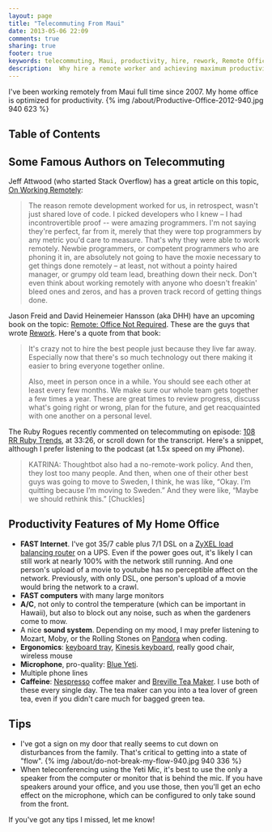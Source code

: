 ```yaml
---
layout: page
title: "Telecommuting From Maui"
date: 2013-05-06 22:09
comments: true
sharing: true
footer: true
keywords: telecommuting, Maui, productivity, hire, rework, Remote Office
description:  Why hire a remote worker and achieving maximum productivity in a remote office.
---
```

<p>
I've been working remotely from Maui full time since 2007. My home office is
optimized for productivity.
{% img /about/Productive-Office-2012-940.jpg 940 623 %}

</p>
<div id="table-of-contents">
<h2>Table of Contents</h2>
<div id="text-table-of-contents">
<ul>
</ul>
</div>
</div>

<div id="outline-container-1" class="outline-2">
<h2 id="sec-1">Some Famous Authors on Telecommuting</h2>
<div class="outline-text-2" id="text-1">

<p>Jeff Attwood (who started Stack Overflow) has a great article on this topic, <a href="http://www.codinghorror.com/blog/2010/05/on-working-remotely.html">On Working Remotely</a>:
</p><blockquote>

<p>The reason remote development worked for us, in retrospect, wasn't just shared
love of code. I picked developers who I knew &ndash; I had incontrovertible proof --
were amazing programmers. I'm not saying they're perfect, far from it, merely
that they were top programmers by any metric you'd care to measure. That's why
they were able to work remotely. Newbie programmers, or competent programmers
who are phoning it in, are absolutely not going to have the moxie necessary to
get things done remotely &ndash; at least, not without a pointy haired manager, or
grumpy old team lead, breathing down their neck. Don't even think about working
remotely with anyone who doesn't freakin' bleed ones and zeros, and has a proven
track record of getting things done.
</p>
</blockquote>


<p>
Jason Freid and David Heinemeier Hansson (aka DHH) have an upcoming book on the topic: <a href="http://www.amazon.com/Remote-Office-Required-Jason-Fried/dp/0804137501">Remote: Office Not Required</a>. These are the guys that wrote <a href="http://www.amazon.com/Rework-Jason-Fried/dp/0307463745/ref=pd_sim_b_1">Rework</a>. Here's a quote from
that book:
</p><blockquote>

<p>It's crazy not to hire the best people just because they live far away.
Especially now that there's so much technology out there making it easier to
bring everyone together online.
</p>
<p>
Also, meet in person once in a while. You should see each other at least every
few months. We make sure our whole team gets together a few times a year. These
are great times to review progress, discuss what's going right or wrong, plan
for the future, and get reacquainted with one another on a personal level.
</p>
</blockquote>


<p>
The Ruby Rogues recently commented on telecommuting on episode: <a href="http://rubyrogues.com/108-rr-ruby-trends/">108 RR Ruby Trends</a>, at 33:26, or scroll down for the transcript. Here's a snippet, although
I prefer listening to the podcast (at 1.5x speed on my iPhone).
</p><blockquote>

<p>KATRINA: Thoughtbot also had a no-remote-work policy. And then, they lost too
many people. And then, when one of their other best guys was going to move to
Sweden, I think, he was like, “Okay. I’m quitting because I’m moving to Sweden.”
And they were like, “Maybe we should rethink this.” [Chuckles]
</p>
</blockquote>



</div>

</div>

<div id="outline-container-2" class="outline-2">
<h2 id="sec-2">Productivity Features of My Home Office</h2>
<div class="outline-text-2" id="text-2">

<ul>
<li><b>FAST Internet</b>. I've got 35/7 cable plus 7/1 DSL on a
  <a href="http://www.amazon.com/gp/product/B0042WCFI2/ref=as_li_ss_tl?ie=UTF8&amp;camp=1789&amp;creative=390957&amp;creativeASIN=B0042WCFI2&amp;linkCode=as2&amp;tag=raionmau-20">ZyXEL load balancing router</a> on a UPS. Even if the power goes out, it's likely I can
  still work at nearly 100% with the network still running. And one person's
  upload of a movie to youtube has no perceptible affect on the network.
  Previously, with only DSL, one person's upload of a movie would bring the
  network to a crawl.
</li>
<li><b>FAST computers</b> with many large monitors
</li>
<li><b>A/C</b>, not only to control the temperature (which can be important in Hawaii),
  but also to block out any noise, such as when the gardeners come to mow.
</li>
<li>A nice <b>sound system</b>. Depending on my mood, I may prefer listening to Mozart,
  Moby, or the Rolling Stones on <a href="http://www.pandora.com/">Pandora</a> when coding.
</li>
<li><b>Ergonomics</b>: <a href="http://www.humanscale.com/products/product_detail.cfm?group=KeyboardSystems">keyboard tray</a>, <a href="http://www.amazon.com/Kinesis-KB500USB-BLK-Advantage-Contoured-Keyboard/dp/B000LVJ9W8/ref=sr_1_1?s=electronics&amp;ie=UTF8&amp;qid=1367693935&amp;sr=1-1&amp;keywords=kinesis+advantage">Kinesis keyboard</a>, really good chair, wireless mouse
</li>
<li><b>Microphone</b>, pro-quality: <a href="http://www.amazon.com/gp/product/B002VA464S/ref=as_li_ss_tl?ie=UTF8&amp;camp=1789&amp;creative=390957&amp;creativeASIN=B002VA464S&amp;linkCode=as2&amp;tag=raionmau-20">Blue Yeti</a>.
</li>
<li>Multiple phone lines
</li>
<li><b>Caffeine</b>: <a href="http://www.amazon.com/gp/product/B005IOME0W/ref=as_li_ss_tl?ie=UTF8&amp;camp=1789&amp;creative=390957&amp;creativeASIN=B005IOME0W&amp;linkCode=as2&amp;tag=raionmau-20">Nespresso</a> coffee maker and <a href="http://www.amazon.com/gp/product/B003LNOPSG/ref=as_li_ss_tl?ie=UTF8&amp;camp=1789&amp;creative=390957&amp;creativeASIN=B003LNOPSG&amp;linkCode=as2&amp;tag=raionmau-20">Breville Tea Maker</a>. I use both of these every
  single day. The tea maker can you into a tea lover of green tea, even if you
  didn't care much for bagged green tea.
</li>
</ul>


</div>

</div>

<div id="outline-container-3" class="outline-2">
<h2 id="sec-3">Tips</h2>
<div class="outline-text-2" id="text-3">

<ul>
<li>I've got a sign on my door that really seems to cut down on disturbances from
  the family. That's critical to getting into a state of "flow".
  {% img /about/do-not-break-my-flow-940.jpg 940 336 %}
</li>
<li>When teleconferencing using the Yeti Mic, it's best to use the only a speaker
  from the computer or monitor that is behind the mic. If you have speakers
  around your office, and you use those, then you'll get an echo effect on the
  microphone, which can be configured to only take sound from the front.
</li>
</ul>


<p>
If you've got any tips I missed, let me know!
</p>

</div>
</div>
